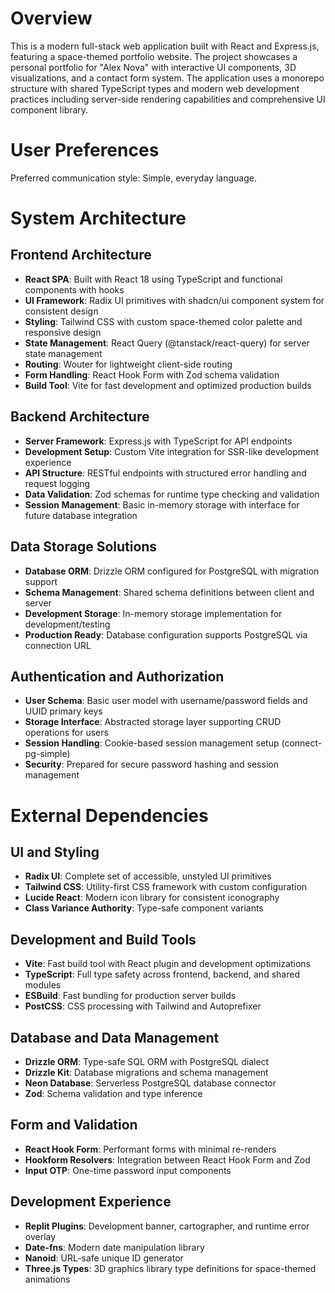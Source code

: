# Overview

This is a modern full-stack web application built with React and Express.js, featuring a space-themed portfolio website. The project showcases a personal portfolio for "Alex Nova" with interactive UI components, 3D visualizations, and a contact form system. The application uses a monorepo structure with shared TypeScript types and modern web development practices including server-side rendering capabilities and comprehensive UI component library.

# User Preferences

Preferred communication style: Simple, everyday language.

# System Architecture

## Frontend Architecture
- **React SPA**: Built with React 18 using TypeScript and functional components with hooks
- **UI Framework**: Radix UI primitives with shadcn/ui component system for consistent design
- **Styling**: Tailwind CSS with custom space-themed color palette and responsive design
- **State Management**: React Query (@tanstack/react-query) for server state management
- **Routing**: Wouter for lightweight client-side routing
- **Form Handling**: React Hook Form with Zod schema validation
- **Build Tool**: Vite for fast development and optimized production builds

## Backend Architecture  
- **Server Framework**: Express.js with TypeScript for API endpoints
- **Development Setup**: Custom Vite integration for SSR-like development experience
- **API Structure**: RESTful endpoints with structured error handling and request logging
- **Data Validation**: Zod schemas for runtime type checking and validation
- **Session Management**: Basic in-memory storage with interface for future database integration

## Data Storage Solutions
- **Database ORM**: Drizzle ORM configured for PostgreSQL with migration support
- **Schema Management**: Shared schema definitions between client and server
- **Development Storage**: In-memory storage implementation for development/testing
- **Production Ready**: Database configuration supports PostgreSQL via connection URL

## Authentication and Authorization
- **User Schema**: Basic user model with username/password fields and UUID primary keys
- **Storage Interface**: Abstracted storage layer supporting CRUD operations for users
- **Session Handling**: Cookie-based session management setup (connect-pg-simple)
- **Security**: Prepared for secure password hashing and session management

# External Dependencies

## UI and Styling
- **Radix UI**: Complete set of accessible, unstyled UI primitives
- **Tailwind CSS**: Utility-first CSS framework with custom configuration
- **Lucide React**: Modern icon library for consistent iconography
- **Class Variance Authority**: Type-safe component variants

## Development and Build Tools
- **Vite**: Fast build tool with React plugin and development optimizations
- **TypeScript**: Full type safety across frontend, backend, and shared modules
- **ESBuild**: Fast bundling for production server builds
- **PostCSS**: CSS processing with Tailwind and Autoprefixer

## Database and Data Management
- **Drizzle ORM**: Type-safe SQL ORM with PostgreSQL dialect
- **Drizzle Kit**: Database migrations and schema management
- **Neon Database**: Serverless PostgreSQL database connector
- **Zod**: Schema validation and type inference

## Form and Validation
- **React Hook Form**: Performant forms with minimal re-renders
- **Hookform Resolvers**: Integration between React Hook Form and Zod
- **Input OTP**: One-time password input components

## Development Experience
- **Replit Plugins**: Development banner, cartographer, and runtime error overlay
- **Date-fns**: Modern date manipulation library
- **Nanoid**: URL-safe unique ID generator
- **Three.js Types**: 3D graphics library type definitions for space-themed animations